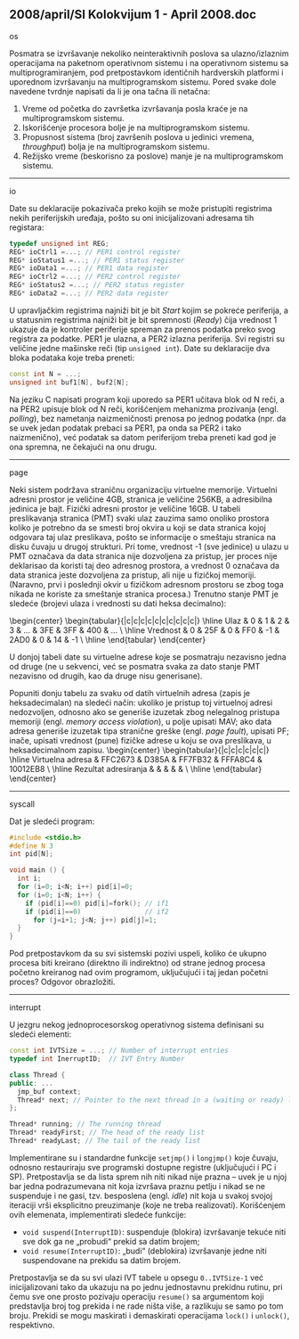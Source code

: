 2008/april/SI Kolokvijum 1 - April 2008.doc
--------------------------------------------------------------------------------
os

Posmatra se izvršavanje nekoliko neinteraktivnih poslova sa ulazno/izlaznim operacijama na
paketnom operativnom sistemu i na operativnom sistemu sa multiprogramiranjem, pod
pretpostavkom identičnih hardverskih platformi i uporednom izvršavanju na
multiprogramskom sistemu. Pored svake dole navedene tvrdnje napisati da li je ona tačna ili
netačna:

1. Vreme od početka do završetka izvršavanja posla kraće je na multiprogramskom sistemu.
2. Iskorišćenje procesora bolje je na multiprogramskom sistemu.
3. Propusnost sistema (broj završenih poslova u jedinici vremena, *throughput*) bolja je na
multiprogramskom sistemu.
4. Režijsko vreme (beskorisno za poslove) manje je na multiprogramskom sistemu.

--------------------------------------------------------------------------------
io

Date su deklaracije pokazivača preko kojih se može pristupiti registrima nekih periferijskih
uređaja, pošto su oni inicijalizovani adresama tih registara:
```cpp
typedef unsigned int REG;
REG* ioCtrl1 =...; // PER1 control register
REG* ioStatus1 =...; // PER1 status register
REG* ioData1 =...; // PER1 data register
REG* ioCtrl2 =...; // PER2 control register
REG* ioStatus2 =...; // PER2 status register
REG* ioData2 =...; // PER2 data register
```
U upravljačkim registrima najniži bit je bit *Start* kojim se pokreće periferija, a u statusnim
registrima najniži bit je bit spremnosti (*Ready*) čija vrednost 1 ukazuje da je kontroler
periferije spreman za prenos podatka preko svog registra za podatke. PER1 je ulazna, a PER2
izlazna periferija. Svi registri su veličine jedne mašinske reči (tip `unsigned int`). Date su
deklaracije dva bloka podataka koje treba preneti:
```cpp
const int N = ...;
unsigned int buf1[N], buf2[N];
```
Na jeziku C napisati program koji uporedo sa PER1 učitava blok od N reči, a na PER2 upisuje
blok od N reči, korišćenjem mehanizma prozivanja (engl. *polling*), bez nametanja
naizmeničnosti prenosa po jednog podatka (npr. da se uvek jedan podatak prebaci sa PER1,
pa onda sa PER2 i tako naizmenično), već podatak sa datom periferijom treba preneti kad god
je ona spremna, ne čekajući na onu drugu.


--------------------------------------------------------------------------------
page

Neki sistem podržava straničnu organizaciju virtuelne memorije. Virtuelni adresni prostor je
veličine 4GB, stranica je veličine 256KB, a adresibilna jedinica je bajt. Fizički adresni prostor
je veličine 16GB. U tabeli preslikavanja stranica (PMT) svaki ulaz zauzima samo onoliko
prostora koliko je potrebno da se smesti broj okvira u koji se data stranica kojoj odgovara taj
ulaz preslikava, pošto se informacije o smeštaju stranica na disku čuvaju u drugoj strukturi.
Pri tome, vrednost -1 (sve jedinice) u ulazu u PMT označava da data stranica nije dozvoljena
za pristup, jer proces nije deklarisao da koristi taj deo adresnog prostora, a vrednost 0
označava da data stranica jeste dozvoljena za pristup, ali nije u fizičkoj memoriji. (Naravno,
prvi i poslednji okvir u fizičkom adresnom prostoru se zbog toga nikada ne koriste za
smeštanje stranica procesa.) Trenutno stanje PMT je sledeće (brojevi ulaza i vrednosti su dati
heksa decimalno):

\begin{center}
\begin{tabular}{|c|c|c|c|c|c|c|c|c|c|}
\hline
Ulaz & 0 & 1 & 2  & 3 & ... & 3FE & 3FF & 400 & ... \\
\hline
Vrednost & 0 & 25F & 0 & FF0 & -1 & 2AD0 & 0 & 14 & -1 \\
\hline
\end{tabular}
\end{center}

U donjoj tabeli date su virtuelne adrese koje se posmatraju nezavisno jedna od druge (ne u
sekvenci, već se posmatra svaka za dato stanje PMT nezavisno od drugih, kao da druge nisu
generisane). 

Popuniti donju tabelu za svaku od datih virtuelnih adresa (zapis je
heksadecimalan) na sledeći način: ukoliko je pristup toj virtuelnoj adresi nedozvoljen,
odnosno ako se generiše izuzetak zbog nelegalnog pristupa memoriji (engl. *memory access violation*), u polje upisati MAV; ako data adresa generiše izuzetak tipa stranične greške (engl. *page fault*), upisati PF; inače, upisati vrednost (pune) fizičke adrese u koju se ova preslikava,
u heksadecimalnom zapisu.
\begin{center}
\begin{tabular}{|c|c|c|c|c|c|}
\hline
Virtuelna adresa & FFC2673 & D385A & FF7FB32 & FFFA8C4 & 10012EB8 \\
\hline
Rezultat adresiranja & & & & &  \\
\hline
\end{tabular}
\end{center}


--------------------------------------------------------------------------------
syscall

Dat je sledeći program:
```cpp
#include <stdio.h>
#define N 3
int pid[N];

void main () {
  int i;
  for (i=0; i<N; i++) pid[i]=0;
  for (i=0; i<N; i++) {
    if (pid[i]==0) pid[i]=fork(); // if1
    if (pid[i]==0)                // if2
      for (j=i+1; j<N; j++) pid[j]=1;
  }
}
```
Pod pretpostavkom da su svi sistemski pozivi uspeli, koliko će ukupno procesa biti kreirano
(direktno ili indirektno) od strane jednog procesa početno kreiranog nad ovim programom,
uključujući i taj jedan početni proces? Odgovor obrazložiti.

--------------------------------------------------------------------------------
interrupt

U jezgru nekog jednoprocesorskog operativnog sistema definisani su sledeći elementi:
```cpp
const int IVTSize = ...; // Number of interrupt entries
typedef int InerruptID;  // IVT Entry Number

class Thread {
public: ...
  jmp_buf context;
  Thread* next; // Pointer to the next thread in a (waiting or ready) list
};

Thread* running; // The running thread
Thread* readyFirst; // The head of the ready list
Thread* readyLast; // The tail of the ready list
```
Implementirane su i standardne funkcije `setjmp()`  i `longjmp()` koje čuvaju, odnosno
restauriraju sve programski dostupne registre (uključujući i PC i SP). Pretpostavlja se da lista
sprem nih niti nikad nije prazna – uvek je u njoj bar jedna podrazumevana nit koja izvršava
praznu petlju i nikad se ne suspenduje i ne gasi, tzv. besposlena (engl. *idle*) nit koja u svakoj
svojoj iteraciji vrši eksplicitno preuzimanje (koje ne treba realizovati).
Korišćenjem ovih elemenata, implementirati sledeće funkcije:

- `void suspend(InterruptID)`: suspenduje (blokira) izvršavanje tekuće niti sve dok
ga ne „probudi“ prekid sa datim brojem;
- `void resume(InterruptID)`: „budi“ (deblokira) izvršavanje jedne niti suspendovane
na prekidu sa datim brojem.

Pretpostavlja se da su svi ulazi IVT tabele u opsegu `0..IVTSize-1` već inicijalizovani tako da
ukazuju na po jednu jednostavnu prekidnu rutinu, pri čemu sve one prosto pozivaju operaciju
`resume()` sa argumentom koji predstavlja broj tog prekida i ne rade ništa više, a razlikuju se
samo po tom broju. Prekidi se mogu maskirati i demaskirati operacijama `lock()` i `unlock()`,
respektivno.
